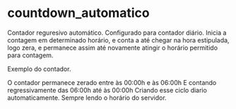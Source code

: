 # countdown_automatico
Contador reguresivo automático. Configurado para contador diário. Inicia a contagem em determinado horário, e conta a até chegar na hora estipulada, logo zera, e permanece assim até novamente atingir o horário permitido para contagem.

Exemplo do contador.

O contador permanece zerado entre às 00:00h e às 06:00h E contando regressivamente das 06:00h até às 00:00h Criando esse ciclo diario automaticamente. Sempre lendo o horário do servidor.
